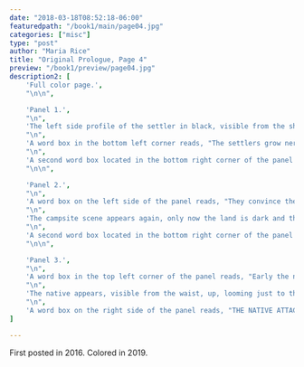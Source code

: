 ```yaml
---
date: "2018-03-18T08:52:18-06:00"
featuredpath: "/book1/main/page04.jpg"
categories: ["misc"]
type: "post"
author: "Maria Rice"
title: "Original Prologue, Page 4"
preview: "/book1/preview/page04.jpg"
description2: [
    'Full color page.',
    "\n\n",

    'Panel 1.',
    "\n",
    'The left side profile of the settler in black, visible from the shoulders, up, appears in the middle of the panel. He holds up his right hand in a contemplative gesture, with his thumb on his chin and his pointer finger under his nose. Above him, a montage of various animals appears against a backdrop of rainbow colors across the full width of the panel. Starting from the far left, the animals consist of a large black spider, an angry brown bear facing the spider with claws and teeth showing, a green snake with yellow markings on its head, and a brown chihuahua with beady black eyes.',
    "\n",
    'A word box in the bottom left corner reads, "The settlers grow nervous about the native',"'",'s claims, because EVERY NIGHT since they arrived..."',
    "\n",
    'A second word box located in the bottom right corner of the panel reads, "They had dreams about POWERFUL, MAJESTIC, THREATENING animals..."',
    "\n\n",

    'Panel 2.',
    "\n",
    'A word box on the left side of the panel reads, "They convince themselves that the dreams mean nothing..."',
    "\n",
    'The campsite scene appears again, only now the land is dark and the crescent moon appears in the distance. The settler in black sits on the ridge next to the river with a rifle in his hands and his back to the glowing campfire. ',"'",'Z',"'",'s float above two of the pop-up tents near the fire and above the horses, still standing behind the trees.',
    "\n",
    'A second word box located in the bottom right corner of the panel reads, "...And they take turns keeping watch throughout the night."',
    "\n\n",

    'Panel 3.',
    "\n",
    'A word box in the top left corner of the panel reads, "Early the next morning..."',
    "\n",
    'The native appears, visible from the waist, up, looming just to the left of the middle of the panel. The top of the panel cuts off his forehead, under which the whites of his eyes and his teeth show brightly against his alarming glare. He peers slightly to the left, at something off-screen and he holds up a foot-long wooden peg in front of him, sharpened to a point. Stalks of wheat provide the backdrop for the panel and some of them appear in the foreground as well.',
    "\n",
    'A word box on the right side of the panel reads, "THE NATIVE ATTACKS THEIR CAMP."',
]

---
```


First posted in 2016.
Colored in 2019.